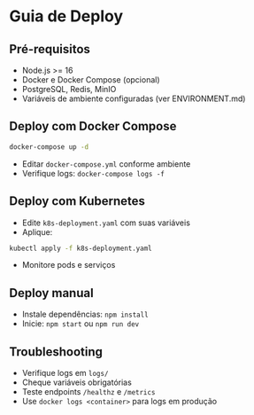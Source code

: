 # Guia de Deploy

## Pré-requisitos
- Node.js >= 16
- Docker e Docker Compose (opcional)
- PostgreSQL, Redis, MinIO
- Variáveis de ambiente configuradas (ver ENVIRONMENT.md)

## Deploy com Docker Compose
```bash
docker-compose up -d
```
- Editar `docker-compose.yml` conforme ambiente
- Verifique logs: `docker-compose logs -f`

## Deploy com Kubernetes
- Edite `k8s-deployment.yaml` com suas variáveis
- Aplique:
```bash
kubectl apply -f k8s-deployment.yaml
```
- Monitore pods e serviços

## Deploy manual
- Instale dependências: `npm install`
- Inicie: `npm start` ou `npm run dev`

## Troubleshooting
- Verifique logs em `logs/`
- Cheque variáveis obrigatórias
- Teste endpoints `/healthz` e `/metrics`
- Use `docker logs <container>` para logs em produção
